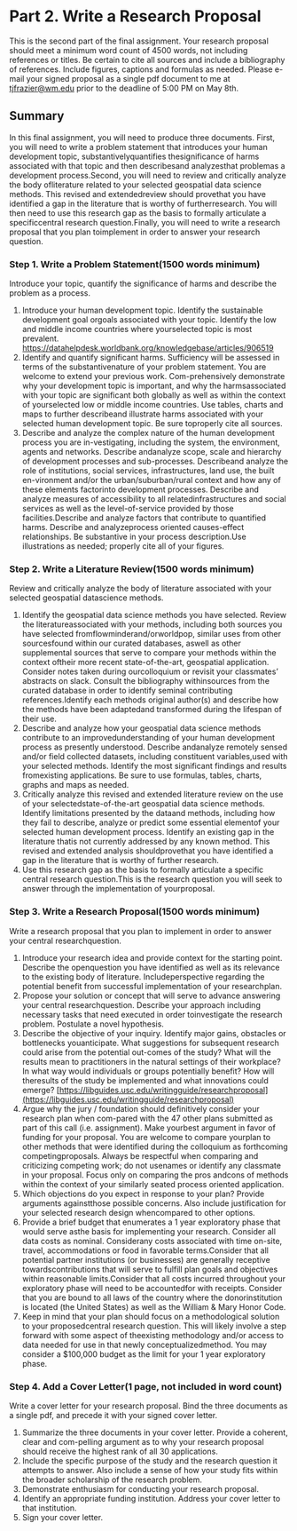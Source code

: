 # Part 2.  Write a Research Proposal

This is the second part of the final assignment. Your research proposal should meet a minimum word count of 4500 words, not including references or titles.  Be certain to cite all sources and include a bibliography of references. Include figures, captions and formulas as needed. Please e-mail your signed proposal as a single pdf document to me at tjfrazier@wm.edu prior to the deadline of 5:00 PM on May 8th.

## Summary

In this final assignment, you will need to produce three documents. First, you will need to write a problem statement that introduces your human development topic, substantivelyquantifies thesignificance of harms associated with that topic and then describesand analyzesthat problemas a development process.Second, you will need to review and critically analyze the body ofliterature related to your selected geospatial data science methods. This revised and extendedreview should provethat you have identified a gap in the literature that is worthy of furtherresearch. You will then need to use this research gap as the basis to formally articulate a specificcentral research question.Finally, you will need to write a research proposal that you plan toimplement in order to answer your research question.

### Step 1. Write a Problem Statement\(1500 words minimum\)

Introduce your topic, quantify the significance of harms and describe the problem as a process.

1. Introduce your human development topic. Identify the sustainable development goal orgoals associated with your topic. Identify the low and middle income countries where yourselected topic is most prevalent. [https://datahelpdesk.worldbank.org/knowledgebase/articles/906519 ](https://datahelpdesk.worldbank.org/knowledgebase/articles/906519%20)
2. Identify and quantify significant harms. Sufficiency will be assessed in terms of the substantivenature of your problem statement. You are welcome to extend your previous work. Com-prehensively demonstrate why your development topic is important, and why the harmsassociated with your topic are significant both globally as well as within the context of yourselected low or middle income countries. Use tables, charts and maps to further describeand illustrate harms associated with your selected human development topic. Be sure toproperly cite all sources.
3. Describe and analyze the complex nature of the human development process you are in-vestigating, including the system, the environment, agents and networks. Describe andanalyze scope, scale and hierarchy of development processes and sub-processes. Describeand analyze the role of institutions, social services, infrastructures, land use, the built en-vironment and/or the urban/suburban/rural context and how any of these elements factorinto development processes. Describe and analyze measures of accessibility to all relatedinfrastructures and social services as well as the level-of-service provided by those facilities.Describe and analyze factors that contribute to quantified harms. Describe and analyzeprocess oriented causes-effect relationships. Be substantive in your process description.Use illustrations as needed; properly cite all of your figures.

### Step 2. Write a Literature Review\(1500 words minimum\)

Review and critically analyze the body of literature associated with your selected geospatial datascience methods.

1. Identify the geospatial data science methods you have selected. Review the literatureassociated with your methods, including both sources you have selected fromflowminderand/orworldpop, similar uses from other sourcesfound within our curated databases, aswell as other supplemental sources that serve to compare your methods within the context oftheir more recent state-of-the-art, geospatial application. Consider notes taken during ourcolloquium or revisit your classmates’ abstracts on slack. Consult the bibliography withinsources from the curated database in order to identify seminal contributing references.Identify each methods original author\(s\) and describe how the methods have been adaptedand transformed during the lifespan of their use.
2. Describe and analyze how your geospatial data science methods contribute to an improvedunderstanding of your human development process as presently understood. Describe andanalyze remotely sensed and/or field collected datasets, including constituent variables,used with your selected methods. Identify the most significant findings and results fromexisting applications. Be sure to use formulas, tables, charts, graphs and maps as needed.
3. Critically analyze this revised and extended literature review on the use of your selectedstate-of-the-art geospatial data science methods. Identify limitations presented by the dataand methods, including how they fail to describe, analyze or predict some essential elementof your selected human development process. Identify an existing gap in the literature thatis not currently addressed by any known method. This revised and extended analysis shouldprovethat you have identified a gap in the literature that is worthy of further research.
4. Use this research gap as the basis to formally articulate a specific central research question.This is the research question you will seek to answer through the implementation of yourproposal.

### Step 3. Write a Research Proposal\(1500 words minimum\)

Write a research proposal that you plan to implement in order to answer your central researchquestion.

1. Introduce your research idea and provide context for the starting point. Describe the openquestion you have identified as well as its relevance to the existing body of literature. Includeperspective regarding the potential benefit from successful implementation of your researchplan.
2. Propose your solution or concept that will serve to advance answering your central researchquestion. Describe your approach including necessary tasks that need executed in order toinvestigate the research problem. Postulate a novel hypothesis.
3. Describe the objective of your inquiry. Identify major gains, obstacles or bottlenecks youanticipate. What suggestions for subsequent research could arise from the potential out-comes of the study? What will the results mean to practitioners in the natural settings of their workplace? In what way would individuals or groups potentially benefit? How will theresults of the study be implemented and what innovations could emerge? [https://libguides.usc.edu/writingguide/researchproposal](https://libguides.usc.edu/writingguide/researchproposal)
4. Argue why the jury / foundation should definitively consider your research plan when com-pared with the 47 other plans submitted as part of this call \(i.e. assignment\). Make yourbest argument in favor of funding for your proposal. You are welcome to compare yourplan to other methods that were identified during the colloquium as forthcoming competingproposals. Always be respectful when comparing and criticizing competing work; do not usenames or identify any classmate in your proposal. Focus only on comparing the pros andcons of methods within the context of your similarly seated process oriented application.
5. Which objections do you expect in response to your plan? Provide arguments againstthose possible concerns. Also include justification for your selected research design whencompared to other options.
6. Provide a brief budget that enumerates a 1 year exploratory phase that would serve asthe basis for implementing your research. Consider all data costs as nominal. Considerany costs associated with time on-site, travel, accommodations or food in favorable terms.Consider that all potential partner institutions \(or businesses\) are generally receptive towardscontributions that will serve to fulfill plan goals and objectives within reasonable limits.Consider that all costs incurred throughout your exploratory phase will need to be accountedfor with receipts. Consider that you are bound to all laws of the country where the donorinstitution is located \(the United States\) as well as the William & Mary Honor Code.
7. Keep in mind that your plan should focus on a methodological solution to your proposedcentral research question. This will likely involve a step forward with some aspect of theexisting methodology and/or access to data needed for use in that newly conceptualizedmethod. You may consider a $100,000 budget as the limit for your 1 year exploratory phase.

### Step 4. Add a Cover Letter\(1 page, not included in word count\)

Write a cover letter for your research proposal. Bind the three documents as a single pdf, and precede it with your signed cover letter.

1. Summarize the three documents in your cover letter. Provide a coherent, clear and com-pelling argument as to why your research proposal should receive the highest rank of all 30 applications.
2. Include the specific purpose of the study and the research question it attempts to answer. Also include a sense of how your study fits within the broader scholarship of the research problem.
3. Demonstrate enthusiasm for conducting your research proposal.
4. Identify an appropriate funding institution. Address your cover letter to that institution.
5. Sign your cover letter.

